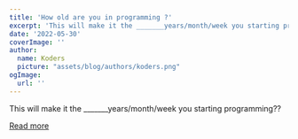 ```yaml
---
title: 'How old are you in programming ?'
excerpt: 'This will make it the _______years/month/week you starting programming??'
date: '2022-05-30'
coverImage: ''
author:
  name: Koders
  picture: "assets/blog/authors/koders.png"
ogImage:
  url: ''
---
```


This will make it the _______years/month/week you starting programming??

[Read more](https://dev.to/callmebobonwa/how-old-are-you-in-programming--2jl7)
